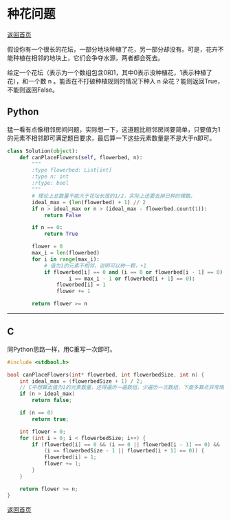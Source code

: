 # 种花问题
[返回首页](../README.md)

假设你有一个很长的花坛，一部分地块种植了花，另一部分却没有。可是，花卉不能种植在相邻的地块上，它们会争夺水源，两者都会死去。

给定一个花坛（表示为一个数组包含0和1，其中0表示没种植花，1表示种植了花），和一个数 n 。能否在不打破种植规则的情况下种入 n 朵花？能则返回True，不能则返回False。

## Python
猛一看有点像相邻房间问题，实际想一下，这道题比相邻房间要简单，只要值为1的元素不相邻即可满足题目要求，最后算一下这些元素数量是不是大于n即可。
```python
class Solution(object):
    def canPlaceFlowers(self, flowerbed, n):
        """
        :type flowerbed: List[int]
        :type n: int
        :rtype: bool
        """
        # 理论上总数量不能大于花坛长度的1/2，实际上还要去掉已种的棵数。
        ideal_max = (len(flowerbed) + 1) // 2
        if n > ideal_max or n > (ideal_max - flowerbed.count(1)):
            return False

        if n == 0:
            return True

        flower = 0
        max_i = len(flowerbed)
        for i in range(max_i):
            # 值为1的元素不相邻，说明可以种一颗，+1
            if flowerbed[i] == 0 and (i == 0 or flowerbed[i - 1] == 0) and (
                    i == max_i - 1 or flowerbed[i + 1] == 0):
                flowerbed[i] = 1
                flower += 1

        return flower >= n
```
---

## C
同Python思路一样，用C重写一次即可。
```c
#include <stdbool.h>

bool canPlaceFlowers(int* flowerbed, int flowerbedSize, int n) {
    int ideal_max = (flowerbedSize + 1) / 2;
    // C中想算出值为1的元素数量，还得遍历一遍数组，少遍历一次数组，下面多算点异常情况，总的时间成本差不多，还能少写点代码。
    if (n > ideal_max)
        return false;

    if (n == 0)
        return true;

    int flower = 0;
    for (int i = 0; i < flowerbedSize; i++) {
        if (flowerbed[i] == 0 && (i == 0 || flowerbed[i - 1] == 0) &&
            (i == flowerbedSize - 1 || flowerbed[i + 1] == 0)) {
            flowerbed[i] = 1;
            flower += 1;
        }
    }

    return flower >= n;
}
```
[返回首页](../README.md)